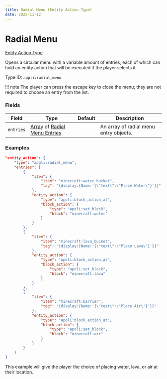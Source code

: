 ```yaml
---
title: Radial Menu (Entity Action Type)
date: 2023-11-12
---
```


# Radial Menu

[Entity Action Type](../entity_action_types.md)

Opens a circular menu with a variable amount of entries, each of which can hold an entity action that will be executed if the player selects it.

Type ID: `appli:radial_menu`

!!! note
    The player can press the escape key to close the menu; they are not required to choose an entry from the list.


### Fields

Field  | Type | Default | Description
-------|------|---------|-------------
`entries` | [Array](https://origins.readthedocs.io/en/latest/types/data_types/array/) of [Radial Menu Entries](../data_types/radial_menu_entry.md) || An array of radial menu entry objects.


### Examples

```json
"entity_action": {
    "type": "appli:radial_menu",
    "entries": [
        {
            "item": {
                "item": "minecraft:water_bucket",
                "tag": "{display:{Name:'{\"text\":\"Place Water\"}'}}"
            },
            "entity_action": {
                "type": "apoli:block_action_at",
                "block_action": {
                    "type": "apoli:set_block",
                    "block": "minecraft:water"
                }
            }
        },
        {
            "item": {
                "item": "minecraft:lava_bucket",
                "tag": "{display:{Name:'{\"text\":\"Place Lava\"}'}}"
            },
            "entity_action": {
                "type": "apoli:block_action_at",
                "block_action": {
                    "type": "apoli:set_block",
                    "block": "minecraft:lava"
                }
            }
        },
        {
            "item": {
                "item": "minecraft:barrier",
                "tag": "{display:{Name:'{\"text\":\"Place Air\"}'}}"
            },
            "entity_action": {
                "type": "apoli:block_action_at",
                "block_action": {
                    "type": "apoli:set_block",
                    "block": "minecraft:air"
                }
            }
        }
    ]
}
```

This example will give the player the choice of placing water, lava, or air at their location.